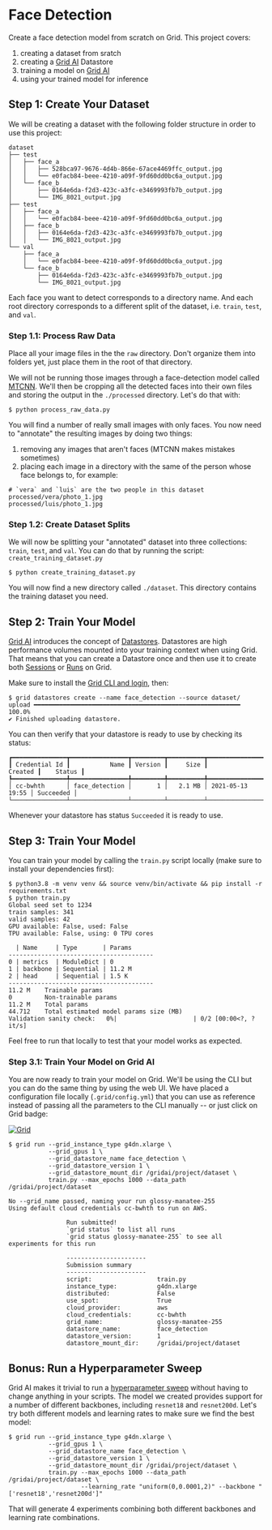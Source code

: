 # Face Detection

Create a face detection model from scratch on Grid. This project covers:

1. creating a dataset from sratch
2. creating a [Grid AI](https://grid.ai) Datastore
3. training a model on [Grid AI](https://grid.ai)
4. using your trained model for inference

## Step 1: Create Your Dataset

We will be creating a dataset with the following folder structure in order to use this project:

```shell
dataset
├── test
│   ├── face_a
│   │   ├── 528bca97-9676-4d4b-866e-67ace4469ffc_output.jpg
│   │   └── e0facb84-beee-4210-a09f-9fd60dd0bc6a_output.jpg
│   └── face_b
│       ├── 0164e6da-f2d3-423c-a3fc-e3469993fb7b_output.jpg
│       └── IMG_8021_output.jpg
├── test
│   ├── face_a
│   │   └── e0facb84-beee-4210-a09f-9fd60dd0bc6a_output.jpg
│   ├── face_b
│   │   ├── 0164e6da-f2d3-423c-a3fc-e3469993fb7b_output.jpg
│   │   └── IMG_8021_output.jpg
└── val
    ├── face_a
    │   └── e0facb84-beee-4210-a09f-9fd60dd0bc6a_output.jpg
    └── face_b
        ├── 0164e6da-f2d3-423c-a3fc-e3469993fb7b_output.jpg
        └── IMG_8021_output.jpg
```

Each face you want to detect corresponds to a directory name. And each root directory corresponds to a
different split of the dataset, i.e. `train`, `test`, and `val`.

### Step 1.1: Process Raw Data

Place all your image files in the the `raw` directory. Don't organize them into folders yet, just place them in the root
of that directory.

We will not be running those images through a face-detection model called [MTCNN](https://arxiv.org/pdf/1604.02878.pdf).
We'll then be cropping all the detected faces into their own files and storing the output in the `./processed` directory.
Let's do that with:

```shell
$ python process_raw_data.py
```

You will find a number of really small images with only faces. You now need to "annotate" the resulting images by doing
two things:

1. removing any images that aren't faces (MTCNN makes mistakes sometimes)
2. placing each image in a directory with the same of the person whose face belongs to, for example:

```shell
# `vera` and `luis` are the two people in this dataset
processed/vera/photo_1.jpg
processed/luis/photo_1.jpg
```

### Step 1.2: Create Dataset Splits

We will now be splitting your "annotated" dataset into three collections: `train`, `test`, and `val`. You can
do that by running the script: `create_training_dataset.py`

```shell
$ python create_training_dataset.py
```

You will now find a new directory called `./dataset`. This directory contains the training dataset you need.

## Step 2: Train Your Model

[Grid AI](https://grid.ai) introduces the concept of [Datastores](https://docs.grid.ai/products/add-data-to-grid-datastores). Datastores are
high performance volumes mounted into your training context when using Grid. That means that you can create a Datastore once and then use
it to create both [Sessions](https://docs.grid.ai/products/sessions) or [Runs](https://docs.grid.ai/products/run-run-and-sweep-github-files) on Grid.

Make sure to install the [Grid CLI and login](https://docs.grid.ai/products/global-cli-configs), then:

```shell
$ grid datastores create --name face_detection --source dataset/
upload ━━━━━━━━━━━━━━━━━━━━━━━━━━━━━━━━━━━━━━━━━━━━━━━━━━━━━━━━━ 100.0%
✔ Finished uploading datastore.
```

You can then verify that your datastore is ready to use by checking its status:

```shell
┏━━━━━━━━━━━━━━━┳━━━━━━━━━━━━━━━━┳━━━━━━━━━┳━━━━━━━━━━┳━━━━━━━━━━━━━━━━━━┳━━━━━━━━━━━┓
┃ Credential Id ┃           Name ┃ Version ┃     Size ┃          Created ┃    Status ┃
┡━━━━━━━━━━━━━━━╇━━━━━━━━━━━━━━━━╇━━━━━━━━━╇━━━━━━━━━━╇━━━━━━━━━━━━━━━━━━╇━━━━━━━━━━━┩
│ cc-bwhth      │ face_detection │       1 │   2.1 MB │ 2021-05-13 19:55 │ Succeeded │
└───────────────┴────────────────┴─────────┴──────────┴──────────────────┴───────────┘
```

Whenever your datastore has status `Succeeded` it is ready to use.

## Step 3: Train Your Model

You can train your model by calling the `train.py` script locally (make sure to install your dependencies first):

```shell
$ python3.8 -m venv venv && source venv/bin/activate && pip install -r requirements.txt
$ python train.py
Global seed set to 1234
train samples: 341
valid samples: 42
GPU available: False, used: False
TPU available: False, using: 0 TPU cores

  | Name     | Type       | Params
----------------------------------------
0 | metrics  | ModuleDict | 0     
1 | backbone | Sequential | 11.2 M
2 | head     | Sequential | 1.5 K 
----------------------------------------
11.2 M    Trainable params
0         Non-trainable params
11.2 M    Total params
44.712    Total estimated model params size (MB)
Validation sanity check:   0%|                     | 0/2 [00:00<?, ?it/s]
```

Feel free to run that locally to test that your model works as expected. 

### Step 3.1: Train Your Model on Grid AI

You are now ready to train your model on Grid. We'll be using the CLI but you can do the same thing by using the
web UI. We have placed a configuration file locally (`.grid/config.yml`) that you can use as reference instead of
passing all the parameters to the CLI manually -- or just click on Grid badge:

[![Grid](https://img.shields.io/badge/rid_AI-run-78FF96.svg?labelColor=black&logo=data:image/svg%2bxml;base64,PHN2ZyB3aWR0aD0iNDgiIGhlaWdodD0iNDgiIGZpbGw9Im5vbmUiIHhtbG5zPSJodHRwOi8vd3d3LnczLm9yZy8yMDAwL3N2ZyI+PHBhdGggZD0iTTEgMTR2MjBhMTQgMTQgMCAwMDE0IDE0aDlWMzYuOEgxMi42VjExaDIyLjV2N2gxMS4yVjE0QTE0IDE0IDAgMDAzMi40IDBIMTVBMTQgMTQgMCAwMDEgMTR6IiBmaWxsPSIjZmZmIi8+PHBhdGggZD0iTTM1LjIgNDhoMTEuMlYyNS41SDIzLjl2MTEuM2gxMS4zVjQ4eiIgZmlsbD0iI2ZmZiIvPjwvc3ZnPg==)](https://platform.grid.ai/#/runs?script=https://github.com/luiscape/gridai-face-recognition/blob/857fc2268a49a55b1f5c8412f3b43c616dd4a33f/train.py&cloud=grid&instance=g4dn.xlarge&accelerators=1&disk_size=200&framework=lightning&script_args=grid%20run%20--grid_instance_type%20g4dn.xlarge%20--grid_gpus%201%20--grid_datastore_name%20face_detection%20--grid_datastore_version%201%20--grid_use_spot%20--grid_datastore_mount_dir%20%2Fgridai%2Fproject%2Fdataset%20train.py%20--max_epochs%201000%20--data_path%20%2Fgridai%2Fproject%2Fdataset)

```shell
$ grid run --grid_instance_type g4dn.xlarge \
           --grid_gpus 1 \
           --grid_datastore_name face_detection \
           --grid_datastore_version 1 \
           --grid_datastore_mount_dir /gridai/project/dataset \
           train.py --max_epochs 1000 --data_path /gridai/project/dataset

No --grid_name passed, naming your run glossy-manatee-255
Using default cloud credentials cc-bwhth to run on AWS.

                Run submitted!
                `grid status` to list all runs
                `grid status glossy-manatee-255` to see all experiments for this run

                ----------------------
                Submission summary
                ----------------------
                script:                  train.py
                instance_type:           g4dn.xlarge
                distributed:             False
                use_spot:                True
                cloud_provider:          aws
                cloud_credentials:       cc-bwhth
                grid_name:               glossy-manatee-255
                datastore_name:          face_detection
                datastore_version:       1
                datastore_mount_dir:     /gridai/project/dataset
```

## Bonus: Run a Hyperparameter Sweep

Grid AI makes it trivial to run a [hyperparameter sweep](https://docs.grid.ai/products/global-cli-configs/cli-api/grid-train#hyperparameter-sweeps)
without having to change anything in your scripts. The model we created provides support for a number of different backbones,
including `resnet18` and `resnet200d`. Let's try both different models and learning rates to make sure we find the best model:

```shell
$ grid run --grid_instance_type g4dn.xlarge \
           --grid_gpus 1 \
           --grid_datastore_name face_detection \
           --grid_datastore_version 1 \
           --grid_datastore_mount_dir /gridai/project/dataset \
           train.py --max_epochs 1000 --data_path /gridai/project/dataset \
                    --learning_rate "uniform(0,0.0001,2)" --backbone "['resnet18','resnet200d']"
```

That will generate 4 experiments combining both different backbones and learning rate combinations.
